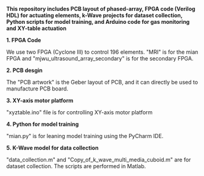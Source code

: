 **This repository includes PCB layout of phased-array, FPGA code (Verilog HDL) for actuating elements, k-Wave projects for dataset collection, Python scripts for model training, and Arduino code for gas monitoring and XY-table actuation**

**1. FPGA Code**

We use two FPGA (Cyclone III) to control 196 elements. "MRI" is for the mian FPGA and "mjwu_ultrasound_array_secondary" is for the secondary FPGA.

**2. PCB desgin**

The "PCB artwork" is the Geber layout of PCB, and it can directly be used to manufacture PCB board.

**3. XY-axis motor platform**

"xyztable.ino" file is for controlling XY-axis motor platform

**4. Python for model training**

"mian.py" is for leaning model training using the PyCharm IDE.

**5. K-Wave model for data collection**

"data_collection.m" and "Copy_of_k_wave_multi_media_cuboid.m" are for dataset collection. The scripts are performed in Matlab.
   
